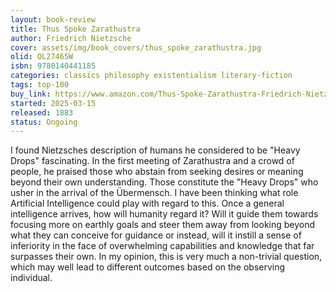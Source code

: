 ```yaml
---
layout: book-review
title: Thus Spoke Zarathustra
author: Friedrich Nietzsche
cover: assets/img/book_covers/thus_spoke_zarathustra.jpg
olid: OL27465W
isbn: 9780140441185
categories: classics philosophy existentialism literary-fiction
tags: top-100
buy_link: https://www.amazon.com/Thus-Spoke-Zarathustra-Friedrich-Nietzsche/dp/0140441183
started: 2025-03-15
released: 1883
status: Ongoing
---
```


I found Nietzsches description of humans he considered to be "Heavy Drops" fascinating. In the first meeting of Zarathustra and a crowd of people, he praised those who abstain from seeking desires or meaning beyond their own understanding. Those constitute the "Heavy Drops" who usher in the arrival of the Übermensch. I have been thinking what role Artificial Intelligence could play with regard to this. Once a general intelligence arrives, how will humanity regard it? Will it guide them towards focusing more on earthly goals and steer them away from looking beyond what they can conceive for guidance or instead, will it instill a sense of inferiority in the face of overwhelming capabilities and knowledge that far surpasses their own.
In my opinion, this is very much a non-trivial question, which may well lead to different outcomes based on the observing individual.